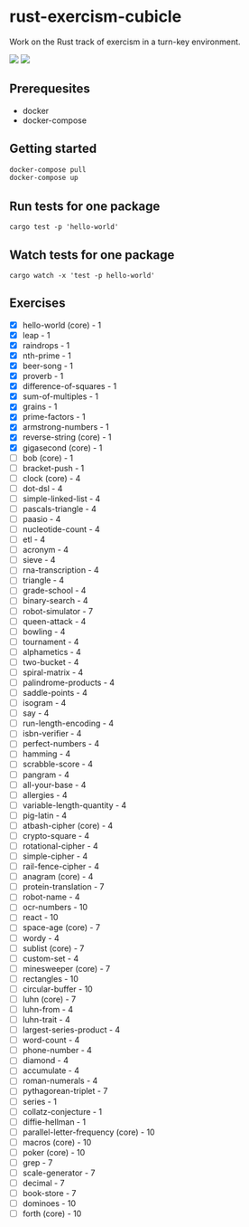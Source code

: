 # rust-exercism-cubicle 

Work on the Rust track of exercism in a turn-key environment.

[![][ci-badge]][ci-url]
[![][docker-badge]][docker-url]

## Prerequesites

- docker
- docker-compose

## Getting started

```sh
docker-compose pull
docker-compose up
```

## Run tests for one package

```
cargo test -p 'hello-world'
```

## Watch tests for one package

```
cargo watch -x 'test -p hello-world'
```

## Exercises

- [x] hello-world (core) - 1
- [x] leap  - 1
- [x] raindrops  - 1
- [x] nth-prime  - 1
- [x] beer-song  - 1
- [x] proverb  - 1
- [x] difference-of-squares  - 1
- [x] sum-of-multiples  - 1
- [x] grains  - 1
- [x] prime-factors  - 1
- [x] armstrong-numbers  - 1
- [x] reverse-string (core) - 1
- [x] gigasecond (core) - 1
- [ ] bob (core) - 1
- [ ] bracket-push  - 1
- [ ] clock (core) - 4
- [ ] dot-dsl  - 4
- [ ] simple-linked-list  - 4
- [ ] pascals-triangle  - 4
- [ ] paasio  - 4
- [ ] nucleotide-count  - 4
- [ ] etl  - 4
- [ ] acronym  - 4
- [ ] sieve  - 4
- [ ] rna-transcription  - 4
- [ ] triangle  - 4
- [ ] grade-school  - 4
- [ ] binary-search  - 4
- [ ] robot-simulator  - 7
- [ ] queen-attack  - 4
- [ ] bowling  - 4
- [ ] tournament  - 4
- [ ] alphametics  - 4
- [ ] two-bucket  - 4
- [ ] spiral-matrix  - 4
- [ ] palindrome-products  - 4
- [ ] saddle-points  - 4
- [ ] isogram  - 4
- [ ] say  - 4
- [ ] run-length-encoding  - 4
- [ ] isbn-verifier  - 4
- [ ] perfect-numbers  - 4
- [ ] hamming  - 4
- [ ] scrabble-score  - 4
- [ ] pangram  - 4
- [ ] all-your-base  - 4
- [ ] allergies  - 4
- [ ] variable-length-quantity  - 4
- [ ] pig-latin  - 4
- [ ] atbash-cipher (core) - 4
- [ ] crypto-square  - 4
- [ ] rotational-cipher  - 4
- [ ] simple-cipher  - 4
- [ ] rail-fence-cipher  - 4
- [ ] anagram (core) - 4
- [ ] protein-translation  - 7
- [ ] robot-name  - 4
- [ ] ocr-numbers  - 10
- [ ] react  - 10
- [ ] space-age (core) - 7
- [ ] wordy  - 4
- [ ] sublist (core) - 7
- [ ] custom-set  - 4
- [ ] minesweeper (core) - 7
- [ ] rectangles  - 10
- [ ] circular-buffer  - 10
- [ ] luhn (core) - 7
- [ ] luhn-from  - 4
- [ ] luhn-trait  - 4
- [ ] largest-series-product  - 4
- [ ] word-count  - 4
- [ ] phone-number  - 4
- [ ] diamond  - 4
- [ ] accumulate  - 4
- [ ] roman-numerals  - 4
- [ ] pythagorean-triplet  - 7
- [ ] series  - 1
- [ ] collatz-conjecture  - 1
- [ ] diffie-hellman  - 1
- [ ] parallel-letter-frequency (core) - 10
- [ ] macros (core) - 10
- [ ] poker (core) - 10
- [ ] grep  - 7
- [ ] scale-generator  - 7
- [ ] decimal  - 7
- [ ] book-store  - 7
- [ ] dominoes  - 10
- [ ] forth (core) - 10

[ci-badge]: https://img.shields.io/circleci/project/github/brainpower-org/rust-exercism-cubicle/master.svg?style=flat-square
[ci-url]: https://circleci.com/gh/brainpower-org/rust-exercism-cubicle

[docker-badge]: https://img.shields.io/docker/cloud/build/brainpower/rust-exercism-cubicle.svg?label=docker&style=flat-square
[docker-url]: https://cloud.docker.com/u/brainpower/repository/docker/brainpower/rust-exercism-cubicle
